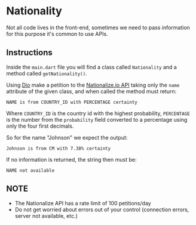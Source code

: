 # Nationality

Not all code lives in the front-end, sometimes we need to pass information for this purpose it's common to use APIs.

## Instructions

Inside the `main.dart` file you will find a class called `Nationality` and a method called `getNationality()`.

Using [Dio](https://pub.dev/packages/dio) make a petition to the [Nationalize.io API](https://nationalize.io/documentation) taking only the `name` attribute of the given class, and when called the method must return:

`NAME is from COUNTRY_ID with PERCENTAGE certainty`

Where `COUNTRY_ID` is the country id with the highest probability, `PERCENTAGE` is the number from the `probability` field converted to a percentage using only the four first decimals.

So for the name "Johnson" we expect the output:

`Johnson is from CM with 7.38% certainty`

If no information is returned, the string then must be:

`NAME not available`

## NOTE

- The Nationalize API has a rate limit of 100 petitions/day
- Do not get worried about errors out of your control (connection errors, server not available, etc.)
